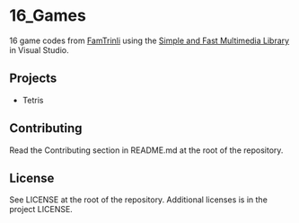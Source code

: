 # 16_Games

16 game codes from [FamTrinli](https://www.youtube.com/channel/UCC7qpnId5RIQruKDJOt2exw) using the [Simple and Fast Multimedia Library](https://www.sfml-dev.org/index.php) in Visual Studio.

## Projects

- Tetris

## Contributing

Read the Contributing section in README.md at the root of the repository.

## License

See LICENSE at the root of the repository. Additional licenses is in the project LICENSE.
